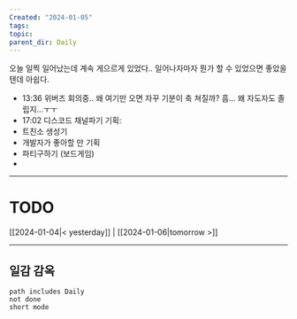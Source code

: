 ```yaml
---
Created: "2024-01-05"
tags: 
topic: 
parent_dir: Daily
---
```

오늘 일찍 일어났는데 계속 게으르게 있었다.. 일어나자마자 뭔가 할 수 있었으면 좋았을텐데 아쉽다. 
- 13:36 
위버즈 회의중.. 왜 여기만 오면 자꾸 기분이 축 쳐질까? 흠... 왜 자도자도 졸립지...ㅜㅜ 
- 17:02
디스코드 채널파기
기획:
- 트친소 생성기
- 개발자가 좋아할 만 기획
- 파티구하기 (보드게임)
- 

----
# TODO
  
[[2024-01-04|< yesterday]] | [[2024-01-06|tomorrow >]]  
  
---  
## 일감 감옥  
```tasks  
path includes Daily  
not done  
short mode  
```